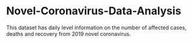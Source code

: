 # Novel-Coronavirus-Data-Analysis
This dataset has daily level information on the number of affected cases, deaths and recovery from 2019 novel coronavirus.
